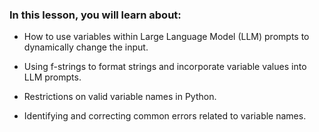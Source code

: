 ### In this lesson, you will learn about: 

- How to use variables within Large Language Model (LLM) prompts to dynamically change the input. 

- Using f-strings to format strings and incorporate variable values into LLM prompts. 

- Restrictions on valid variable names in Python. 

- Identifying and correcting common errors related to variable names. 